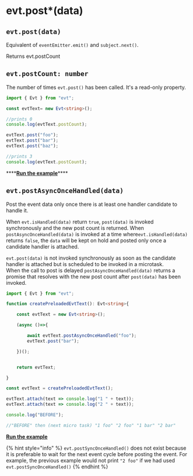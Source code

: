 # evt.post\*\(data\)

## **`evt.post(data)`**

Equivalent of `eventEmitter.emit()` and `subject.next()`.

Returns evt.postCount

## **`evt.postCount: number`**

The number of times `evt.post()` has been called. It's a read-only property.

```typescript
import { Evt } from "evt";

const evtText= new Evt<string>();

//prints 0
console.log(evtText.postCount);

evtText.post("foo");
evtText.post("bar");
evtText.post("baz");

//prints 3
console.log(evtText.postCount);
```

\*\*\*\*[**Run the example**](https://stackblitz.com/edit/evt-2npimn?embed=1&file=index.ts&hideExplorer=1)\*\*\*\*

## `evt.postAsyncOnceHandled(data)`

Post the event data only once there is at least one handler candidate to handle it.

When `evt.isHandled(data)` return `true`, `post(data)` is invoked synchronously and the new post count is returned. When `postAsyncOnceHandled(data)` is invoked at a time where`evt.isHandled(data)` returns `false`, the `data` will be kept on hold and posted only once a candidate handler is attached.

`evt.post(data)` is not invoked synchronously as soon as the candidate handler is attached but is scheduled to be invoked in a microtask.  
When the call to post is delayed `postAsyncOnceHandled(data)` returns a promise that resolves with the new post count after `post(data)` has been invoked.

```typescript
import { Evt } from "evt";

function createPreloadedEvtText(): Evt<string>{

    const evtText = new Evt<string>();

    (async ()=>{

        await evtText.postAsyncOnceHandled("foo");
        evtText.post("bar");

    })();


    return evtText;

}

const evtText = createPreloadedEvtText();

evtText.attach(text => console.log("1 " + text));
evtText.attach(text => console.log("2 " + text));

console.log("BEFORE");

//"BEFORE" then (next micro task) "1 foo" "2 foo" "1 bar" "2 bar"
```

[**Run the example**](https://stackblitz.com/edit/evt-mycz4t?embed=1&file=index.ts&hideExplorer=1)

{% hint style="info" %}
`evt.postSyncOnceHandled()` does not exist because it is preferable to wait for the next event cycle before posting the event. For example, the previous example would not print `"2 foo"` if we had used `evt.postSyncOnceHandled()`
{% endhint %}

